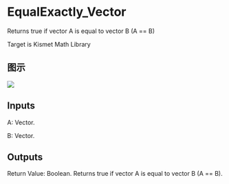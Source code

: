 # EqualExactly_Vector

Returns true if vector A is equal to vector B (A == B)

Target is Kismet Math Library

## 图示

![]($-20221218-19563613.png)

## Inputs

A: Vector.

B: Vector.  

## Outputs

Return Value: Boolean. Returns true if vector A is equal to vector B (A == B).

